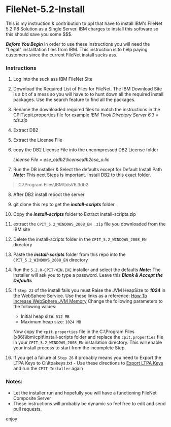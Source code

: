 FileNet-5.2-Install
===================

This is my instruction &amp; contribution to ppl that have to install IBM's FileNet 5.2 P8 Solution as a Single Server. IBM charges to install this software so this should save you some $$$.

***Before You Begin*** 
In order to use these instructions you will need the "Legal" installtation files from IBM.  This instruction is to help paying customers since the current FileNet install sucks ass.

### Instructions
1. Log into the suck ass IBM FileNet Site
2. Download the Required List of Files for FileNet. The IBM Download Site is a bit of a mess so you will have to to hunt down all the required install packages. Use the search feature to find all the packages.
3. Rename the downloaded required files to match the instructions in the CPIT\cpit.properties file for example
    *IBM Tivoli Directory Server 6.3 = tds.zip*
4. Extract DB2
5. Extract the License File
6. copy the DB2 License File  into the uncompressed DB2 License folder
    
    *License File =  ese_o\db2\license\db2ese_o.lic*

7. Run the DB installer & Select the defaults except for Default Install Path
***Note:***  This next Steps is important. Install DB2 to this exact folder.
> C:\Program Files\IBM\tdsV6.3db2
8. After DB2 install reboot the server
9. git clone this rep to get the ***install-scripts*** folder
10. Copy the ***install-scripts*** folder to Extract install-scripts.zip
11. extract the `CPIT_5.2_WINDOWS_2008_EN .zip` file you downloaded from the IBM site
12. Delete the install-scripts folder in the `CPIT_5.2_WINDOWS_2008_EN` directory
13. Paste the ***install-scripts*** folder from this repo into the `CPIT_5.2_WINDOWS_2008_EN` directory
14. Run the `5.2.0-CPIT-WIN.EXE` installer and select the defaults
***Note:*** The installer will ask you to type a password. Leave this ***Blank & Accept the Defaults***
15. If `Step 23` of the install fails you must Raise the JVM HeapSize to ***1024*** in the WebSphere Service. Use these links as a reference:
    [How To Increase WebSphere JVM Memory](http://www.mkyong.com/websphere/how-to-increase-websphere-jvm-memory/)
    Change the following parameters to the following values:
    - Initial heap size: `512 MB`
    - Maximum heap size: `1024 MB`
    
    Now copy the `cpit.properties` file in the C:\Program Files (x86)\ibm\cpit\install-scripts folder and replace the `cpit.properties` file in your `CPIT_5.2_WINDOWS_2008_EN` installation directory.  This will enable your install process to start from the incomplete Step.
    
16. If you get a failure at `Step 26` it  probably means you need to Export the LTPA Keys to C:\ltpakeys.txt - Use these directions to [Export LTPA Keys](http://bit.ly/1og9ulx) and run the `CPIT Installer` again

### Notes:
- Let the installer run and hopefully you will have a functioning FileNet Composite Server
- These instructions will probably be dynamic so feel free to edit and send pull requests.

enjoy

